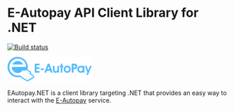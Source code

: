 # E-Autopay API Client Library for .NET

[![Build status](https://ci.appveyor.com/api/projects/status/a60j9gjal78heahf/branch/master?svg=true)](https://ci.appveyor.com/project/studenikin/eautopay-net/branch/master)

![logo](eautopay-logo.png)

EAutopay.NET is a client library targeting .NET that provides an easy
way to interact with the [E-Autopay](http://e-autopay.com/) service.
